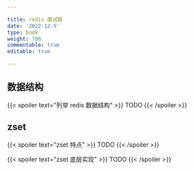 ```yaml
---

title: redis 面试题
date: '2022-12-5'
type: book
weight: 700
commentable: true
editable: true

---
```


## 数据结构

{{< spoiler text="列举 redis 数据结构" >}}
TODO
{{< /spoiler >}}

## zset

{{< spoiler text="zset 特点" >}}
TODO
{{< /spoiler >}}

{{< spoiler text="zset 底层实现" >}}
TODO
{{< /spoiler >}}